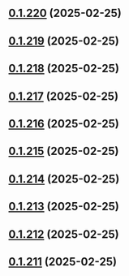## [0.1.220](https://github.com/binary-braids/terraform-oracle/compare/v0.1.219...v0.1.220) (2025-02-25)



## [0.1.219](https://github.com/binary-braids/terraform-oracle/compare/v0.1.218...v0.1.219) (2025-02-25)



## [0.1.218](https://github.com/binary-braids/terraform-oracle/compare/v0.1.217...v0.1.218) (2025-02-25)



## [0.1.217](https://github.com/binary-braids/terraform-oracle/compare/v0.1.216...v0.1.217) (2025-02-25)



## [0.1.216](https://github.com/binary-braids/terraform-oracle/compare/v0.1.215...v0.1.216) (2025-02-25)



## [0.1.215](https://github.com/binary-braids/terraform-oracle/compare/v0.1.214...v0.1.215) (2025-02-25)



## [0.1.214](https://github.com/binary-braids/terraform-oracle/compare/v0.1.213...v0.1.214) (2025-02-25)



## [0.1.213](https://github.com/binary-braids/terraform-oracle/compare/v0.1.212...v0.1.213) (2025-02-25)



## [0.1.212](https://github.com/binary-braids/terraform-oracle/compare/v0.1.211...v0.1.212) (2025-02-25)



## [0.1.211](https://github.com/binary-braids/terraform-oracle/compare/v0.1.210...v0.1.211) (2025-02-25)



